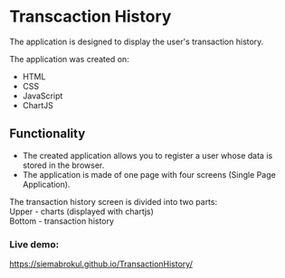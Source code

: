 # Transcaction History

The application is designed to display the user's transaction history.





The application was created on: 
* HTML
* CSS
* JavaScript 
* ChartJS



## Functionality
* The created application allows you to register a user whose data is stored in the browser. 
* The application is made of one page with four screens (Single Page Application).

The transaction history screen is divided into two parts:
<br>Upper - charts (displayed with chartjs)
<br>Bottom - transaction history


### Live demo:
<url>https://siemabrokul.github.io/TransactionHistory/</url>


